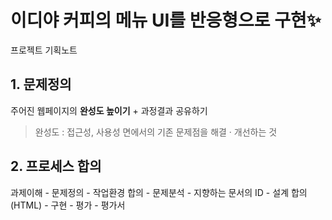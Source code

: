 # 이디야 커피의 메뉴 UI를 반응형으로 구현✨

프로젝트 기획노트

## 1. 문제정의

주어진 웹페이지의 **완성도 높이기** + 과정결과 공유하기

> 완성도 : 접근성, 사용성 면에서의 기존 문제점을 해결 · 개선하는 것

## 2. 프로세스 합의

과제이해 - 문제정의 - 작업환경 합의 - 문제분석 - 지향하는 문서의 ID - 설계 합의 (HTML) - 구현 - 평가 - 평가서

<p hidden>
<b>기능추가</b>
- 카테고리정렬
- n개 비교하기기능
- 더보기 버튼
- 메뉴 담기? 가까운 매장? 버튼
- 언어설정
- 추천메뉴 캐러셀
<b>컨텐츠추가</b>
- 카테고리 선택섹션
- 소제목 디바이더
- 서브헤더 알림 (코로나관련, 배민할인)
- 프로모태그추가(뉴,핫,스테디,시즌)
- 데스크탑 화면으로 보기
- 추천메뉴 케러셀
</p>


